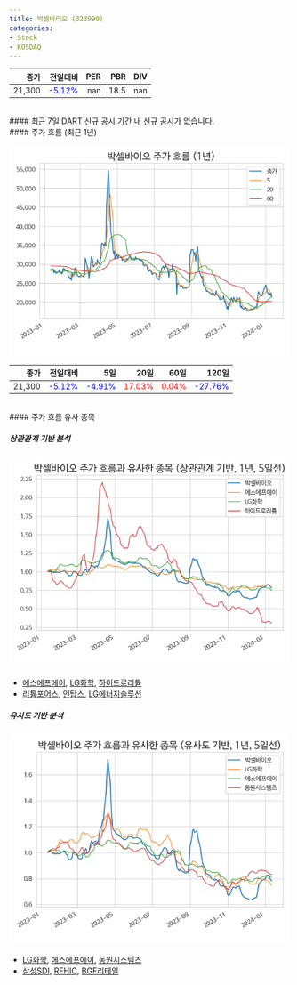 ```yaml
---
title: 박셀바이오 (323990)
categories:
- Stock
- KOSDAQ
---
```


|종가|전일대비|PER|PBR|DIV|
|---:|-------:|--:|--:|--:|
|21,300|<span style="color: blue">-5.12%</span>|nan|18.5|nan|

<!-- more -->

<br>
#### 최근 7일 DART 신규 공시
기간 내 신규 공시가 없습니다.

<br>
#### 주가 흐름 (최근 1년)

![323990](/assets/images/stock/323990.png)

|종가|전일대비|5일|20일|60일|120일|
|---:|-------:|--:|---:|---:|----:|
|21,300|<span style="color: blue">-5.12%</span>|<span style="color: blue">-4.91%</span>|<span style="color: red">17.03%</span>|<span style="color: red">0.04%</span>|<span style="color: blue">-27.76%</span>|

<br>
#### 주가 흐름 유사 종목

##### 상관관계 기반 분석

![323990](/assets/images/stock/323990_corr.png)
- [에스에프에이](/056190/), [LG화학](/051910/), [하이드로리튬](/101670/)
- [리튬포어스](/073570/), [인탑스](/049070/), [LG에너지솔루션](/373220/)

##### 유사도 기반 분석

![323990](/assets/images/stock/323990_sim.png)
- [LG화학](/051910/), [에스에프에이](/056190/), [동원시스템즈](/014820/)
- [삼성SDI](/006400/), [RFHIC](/218410/), [BGF리테일](/282330/)